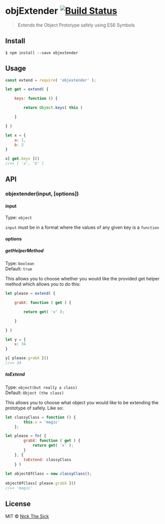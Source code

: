 # objExtender [![Build Status](https://travis-ci.org/nperez0111/objExtender.svg?branch=master)](https://travis-ci.org/nperez0111/objextender)

> Extends the Object Prototype safely using ES6 Symbols

## Install

```
$ npm install --save objextender
```


## Usage

```js
const extend = require( 'objextender' );

let get = extend( {

    keys: function () {

        return Object.keys( this )

    }

} )

let x = {
    a: 1,
    b: 2
}

x[ get.keys ]()
//=> [ 'a', 'b' ]
```


## API

### objextender(input, [options])

#### input

Type: `object`

`input` must be in a format where the values of any given key is a `function`

#### options

##### getHelperMethod

Type: `boolean`<br>
Default: `true`

This allows you to choose whether you would like the provided get helper method which allows you to do this:

```js
let please = extend( {

    grabX: function ( get ) {

        return get( 'x' );

    }

} )

let y = {
    x: 34
}

y[ please.grabX ]()
//=> 34
```
##### toExtend

Type: `object(but really a class)`<br>
Default: `Object (the class)`

This allows you to choose what object you would like to be extending the prototype of safely. Like so:

```js
let classyClass = function () {
        this.x = 'magic'
    };

let please = fn( {
        grabX: function ( get ) {
            return get( 'x' );
        }
    }, {
        toExtend: classyClass
    } )
    
let objectOfClass = new classyClass();
    
objectOfClass[ please.grabX ]()
//=> 'magic'
```



## License

MIT © [Nick The Sick](http://nickthesick.com)
